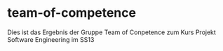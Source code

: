 team-of-competence
==================

Dies ist das Ergebnis der Gruppe Team of Conpetence zum Kurs Projekt Software Engineering im SS13